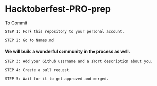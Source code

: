 # Hacktoberfest-PRO-prep

To Commit

```
STEP 1: Fork this repository to your personal account.
```

```
STEP 2: Go to Names.md
```

#### We will build a wonderful community in the process as well.

```
STEP 3: Add your Github username and a short description about you. 
```

```
STEP 4: Create a pull request.
```

```
STEP 5: Wait for it to get approved and merged.
```
